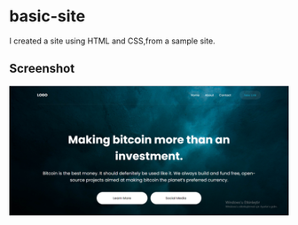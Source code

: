 # basic-site
I created a site using HTML and CSS,from a sample site.

<h2>Screenshot</h2>

![](screenshot.png)

